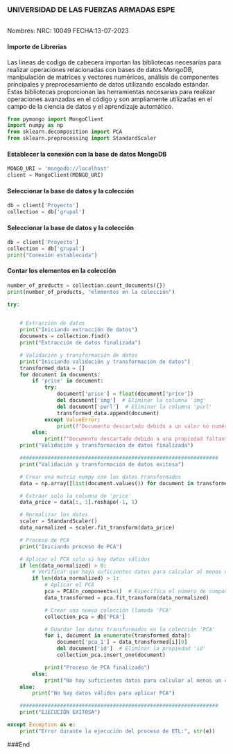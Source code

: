 ### UNIVERSIDAD DE LAS FUERZAS ARMADAS ESPE
[![]()](https://www.espe.edu.ec/)

Nombres: 
NRC: 10049
FECHA:13-07-2023

#### Importe de Librerias
Las lineas de codigo de cabecera importan las bibliotecas necesarias para realizar operaciones relacionadas con bases de datos MongoDB, manipulación de matrices y vectores numéricos, análisis de componentes principales y preprocesamiento de datos utilizando escalado estándar. Estas bibliotecas proporcionan las herramientas necesarias para realizar operaciones avanzadas en el código y son ampliamente utilizadas en el campo de la ciencia de datos y el aprendizaje automático.
```python
from pymongo import MongoClient
import numpy as np
from sklearn.decomposition import PCA
from sklearn.preprocessing import StandardScaler
```
####  Establecer la conexión con la base de datos MongoDB
```python
MONGO_URI = 'mongodb://localhost'
client = MongoClient(MONGO_URI)
```
#### Seleccionar la base de datos y la colección
```python
db = client['Proyecto']
collection = db['grupal']
```
#### Seleccionar la base de datos y la colección
```python
db = client['Proyecto']
collection = db['grupal']
print("Conexión establecida")
```
#### Contar los elementos en la colección
```python
number_of_products = collection.count_documents({})
print(number_of_products, "elementos en la colección")
```
```python
try:
    

    # Extracción de datos
    print("Iniciando extracción de datos")
    documents = collection.find()
    print("Extracción de datos finalizada")

    # Validación y transformación de datos
    print("Iniciando validación y transformación de datos")
    transformed_data = []
    for document in documents:
        if 'price' in document:
            try:
                document['price'] = float(document['price'])
                del document['img']  # Eliminar la columna 'img'
                del document['purl']  # Eliminar la columna 'purl'
                transformed_data.append(document)
            except ValueError:
                print(f"Documento descartado debido a un valor no numérico en 'price': {document}")
        else:
            print(f"Documento descartado debido a una propiedad faltante: {document}")
    print("Validación y transformación de datos finalizada")

    ################################################################
    print("Validación y transformación de datos exitosa")

    # Crear una matriz numpy con los datos transformados
    data = np.array([list(document.values()) for document in transformed_data])

    # Extraer solo la columna de 'price'
    data_price = data[:, 1].reshape(-1, 1)

    # Normalizar los datos
    scaler = StandardScaler()
    data_normalized = scaler.fit_transform(data_price)

    # Proceso de PCA
    print("Iniciando proceso de PCA")

    # Aplicar el PCA solo si hay datos válidos
    if len(data_normalized) > 0:
        # Verificar que haya suficientes datos para calcular al menos un componente principal
        if len(data_normalized) > 1:
            # Aplicar el PCA
            pca = PCA(n_components=1)  # Especifica el número de componentes principales deseadas
            data_transformed = pca.fit_transform(data_normalized)

            # Crear una nueva colección llamada 'PCA'
            collection_pca = db['PCA']

            # Guardar los datos transformados en la colección 'PCA'
            for i, document in enumerate(transformed_data):
                document['pca_1'] = data_transformed[i][0]
                del document['id']  # Eliminar la propiedad 'id'
                collection_pca.insert_one(document)

            print("Proceso de PCA finalizado")
        else:
            print("No hay suficientes datos para calcular al menos un componente principal")
    else:
        print("No hay datos válidos para aplicar PCA")

    ################################################################
    print("EJECUCIÓN EXITOSA")

except Exception as e:
    print("Error durante la ejecución del proceso de ETL:", str(e))
```










###End